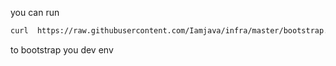 you can run 
```bash
curl  https://raw.githubusercontent.com/Iamjava/infra/master/bootstrap.sh | bash  
``` 
to bootstrap you dev env 
